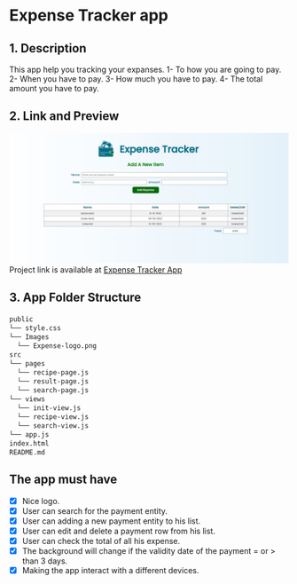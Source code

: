 # Expense Tracker app

## 1. Description

This app help you tracking your expanses.
1- To how you are going to pay.
2- When you have to pay.
3- How much you have to pay.
4- The total amount you have to pay.  

## 2. Link and Preview

![App view](./public/Capture.JPG)
Project link is available at [Expense Tracker App](https://f-naddaf.github.io/Side-Project)

## 3. App Folder Structure

```text
public
└── style.css
└── Images
  └── Expense-logo.png
src
└── pages
  └── recipe-page.js
  └── result-page.js
  └── search-page.js
└── views
  └── init-view.js
  └── recipe-view.js
  └── search-view.js
└── app.js
index.html
README.md
```

## The app must have

- [x] Nice logo.
- [x] User can search for the payment entity.
- [x] User can adding a new payment entity to his list.
- [x] User can edit and delete a payment row from his list.
- [x] User can check the total of all his expense.
- [x] The background will change if the validity date of the payment = or > than 3 days.
- [x] Making the app interact with a different devices.